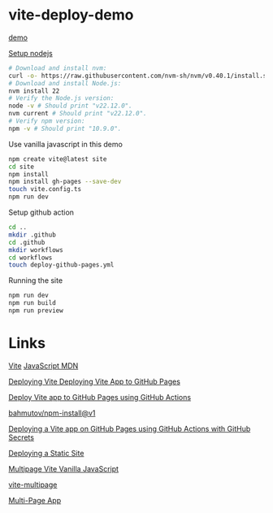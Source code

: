 # vite-deploy-demo

[demo](https://mdelgert.github.io/vite-deploy-demo/)

[Setup nodejs](https://nodejs.org/en/download)
```bash
# Download and install nvm:
curl -o- https://raw.githubusercontent.com/nvm-sh/nvm/v0.40.1/install.sh | bash
# Download and install Node.js:
nvm install 22
# Verify the Node.js version:
node -v # Should print "v22.12.0".
nvm current # Should print "v22.12.0".
# Verify npm version:
npm -v # Should print "10.9.0".
```

Use vanilla javascript in this demo
```bash
npm create vite@latest site
cd site
npm install
npm install gh-pages --save-dev
touch vite.config.ts
npm run dev
```

Setup github action
```bash
cd ..
mkdir .github
cd .github
mkdir workflows
cd workflows
touch deploy-github-pages.yml
```

Running the site
```bash
npm run dev
npm run build
npm run preview
```

# Links
[Vite](https://vite.dev/)
[JavaScript MDN](https://developer.mozilla.org/en-US/docs/Web/JavaScript)

[Deploying Vite Deploying Vite App to GitHub Pages](https://medium.com/@aishwaryaparab1/deploying-vite-deploying-vite-app-to-github-pages-166fff40ffd3)

[Deploy Vite app to GitHub Pages using GitHub Actions](https://github.com/sitek94/vite-deploy-demo)

[bahmutov/npm-install@v1](https://github.com/bahmutov/npm-install)

[Deploying a Vite app on GitHub Pages using GitHub Actions with GitHub Secrets](https://dev.to/dwtoledo/deploying-a-vite-app-on-github-pages-using-github-actions-with-github-secrets-1hn0)

[Deploying a Static Site](https://vite.dev/guide/static-deploy)

[Multipage Vite Vanilla JavaScript](https://dev.to/mochamadboval/multipage-vite-vanilla-javascript-3i0l)

[vite-multipage](https://github.com/chriscalo/vite-multipage)

[Multi-Page App](https://vite.dev/guide/build.html#multi-page-app)